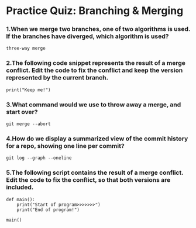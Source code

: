# Practice Quiz: Branching & Merging

### 1.When we merge two branches, one of two algorithms is used. If the branches have diverged, which algorithm is used?

    three-way merge

### 2.The following code snippet represents the result of a merge conflict. Edit the code to fix the conflict and keep the version represented by the current branch.

    print("Keep me!")

### 3.What command would we use to throw away a merge, and start over?

    git merge --abort

### 4.How do we display a summarized view of the commit history for a repo, showing one line per commit?

    git log --graph --oneline

### 5.The following script contains the result of a merge conflict. Edit the code to fix the conflict, so that both versions are included.

    def main():
        print("Start of program>>>>>>>")
        print("End of program!")

    main()